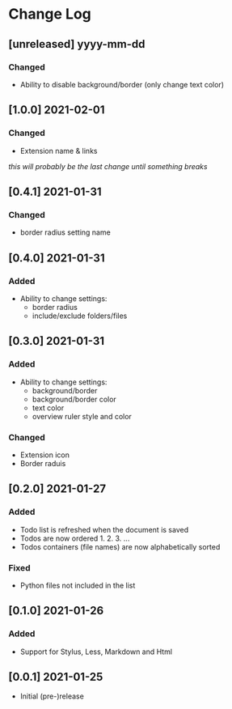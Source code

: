 # Change Log

## [unreleased] yyyy-mm-dd
### Changed
- Ability to disable background/border (only change text color)

## [1.0.0] 2021-02-01
### Changed
- Extension name & links

*this will probably be the last change until something breaks*

## [0.4.1] 2021-01-31
### Changed
- border radius setting name

## [0.4.0] 2021-01-31
### Added
- Ability to change settings:
  - border radius
  - include/exclude folders/files

## [0.3.0] 2021-01-31
### Added
- Ability to change settings:
  - background/border
  - background/border color
  - text color
  - overview ruler style and color

### Changed
  - Extension icon
  - Border raduis

## [0.2.0] 2021-01-27
### Added
- Todo list is refreshed when the document is saved
- Todos are now ordered 1. 2. 3. ...
- Todos containers (file names) are now alphabetically sorted

### Fixed
- Python files not included in the list

## [0.1.0] 2021-01-26
### Added
- Support for Stylus, Less, Markdown and Html

## [0.0.1] 2021-01-25
- Initial (pre-)release
